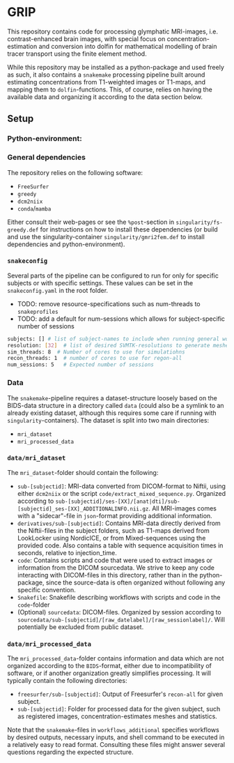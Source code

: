 # GRIP

This repository contains code for processing glymphatic MRI-images, i.e. contrast-enhanced brain images, with special focus on concentration-estimation and conversion into dolfin for mathematical modelling of brain tracer transport using the finite element method. 

While this repository may be installed as a python-package and used freely as such, it also contains a `snakemake` processing pipeline built around estimating concentrations from T1-weighted images or T1-maps, and mapping them to `dolfin`-functions. This, of course, relies on having the available data and organizing it according to the data section below.

## Setup
### Python-environment:

### General dependencies
The repository relies on the following software:
- `FreeSurfer`
- `greedy`
- `dcm2niix`
- `conda`/`mamba`

Either consult their web-pages or see the `%post`-section in `singularity/fs-greedy.def` for instructions on how to install these dependencies (or build and use the singularity-container `singularity/gmri2fem.def` to install dependencies and python-environment).

### `snakeconfig`
Several parts of the pipeline can be configured to run for only for specific subjects or with specific settings. These values can be set in  the `snakeconfig.yaml` in the root folder.
- TODO: remove resource-specifications such as num-threads to `snakeprofiles`
- TODO: add a default for num-sessions which allows for subject-specific number of sessions
```bash
subjects: [] # list of subject-names to include when running general workflows
resolution: [32]  # list of desired SVMTK-resolutions to generate meshes and run simulations for
sim_threads: 8  # Number of cores to use for simulatiohns
recon_threads: 1  # number of cores to use for regon-all
num_sessions: 5   # Expected number of sessions
```

### Data
The `snakemake`-pipeline requires a dataset-structure loosely based on the BIDS-data structure in a directory called `data` (could also be a symlink to an already existing dataset, although this requires some care if running with `singularity`-containers). The dataset is split into two main directories:
- `mri_dataset`
- `mri_processed_data`

### `data/mri_dataset`
The `mri_dataset`-folder should contain the following:
- `sub-[subjectid]`: MRI-data converted from DICOM-format to Niftii, using either `dcm2niix` or the script `code/extract_mixed_sequence.py`.  Organized according to `sub-[subjectid]/ses-[XX]/[anat|dti]/sub-[subjectid]_ses-[XX]_ADDITIONALINFO.nii.gz`. All MRI-images comes with a "sidecar"-file in `json`-format providing additional information.
- `derivatives/sub-[subjectid]`: Contains MRI-data directly derived from the Niftii-files in the subject folders, such as T1-maps derived from LookLocker using NordicICE, or from Mixed-sequences using the provided code. Also contains a table with sequence acquisition times in seconds, relative to injection_time.
- `code`: Contains scripts and code that were used to extract images or information from the DICOM sourcedata. We strive to keep any code interacting with DICOM-files in this directory, rather than in the python-package, since the source-data is often organized without following any specific convention.
- `Snakefile`: Snakefile describing workflows with scripts and code in the `code`-folder
- (Optional) `sourcedata`: DICOM-files. Organized by session according to `sourcedata/sub-[subjectid]/[raw_datelabel]/[raw_sessionlabel]/`. Will potentially be excluded from public dataset.


### `data/mri_processed_data`
The `mri_processed_data`-folder contains information and data which are not organized according to the `BIDS`-format, either due to incompatibility of software, or if another organization greatly simplifies processing.
It will typically contain the following directories:
- `freesurfer/sub-[subjectid]`: Output of Freesurfer's `recon-all` for given subject.
- `sub-[subjectid]`: Folder for processed data for the given subject, such as registered images, concentration-estimates meshes and statistics.


Note that the `snakemake`-files in `workflows_additional` specifies workflows by desired outputs, necessary inputs, and shell command to be executed in a relatively easy to read format. Consulting these files might answer several questions regarding the expected structure.
